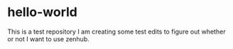 # hello-world
This is a test repository
I am creating some test edits to figure out whether or not I want to use zenhub.
